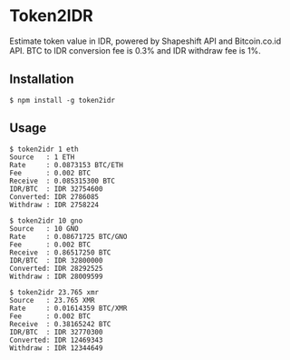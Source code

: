 # Token2IDR
Estimate token value in IDR, powered by Shapeshift API and Bitcoin.co.id API. BTC to IDR conversion fee is 0.3% and IDR withdraw fee is 1%.

## Installation
```
$ npm install -g token2idr
```

## Usage
```
$ token2idr 1 eth
Source   : 1 ETH
Rate     : 0.0873153 BTC/ETH
Fee      : 0.002 BTC
Receive  : 0.085315300 BTC
IDR/BTC  : IDR 32754600
Converted: IDR 2786085
Withdraw : IDR 2758224

$ token2idr 10 gno
Source   : 10 GNO
Rate     : 0.08671725 BTC/GNO
Fee      : 0.002 BTC
Receive  : 0.86517250 BTC
IDR/BTC  : IDR 32800000
Converted: IDR 28292525
Withdraw : IDR 28009599

$ token2idr 23.765 xmr
Source   : 23.765 XMR
Rate     : 0.01614359 BTC/XMR
Fee      : 0.002 BTC
Receive  : 0.38165242 BTC
IDR/BTC  : IDR 32770300
Converted: IDR 12469343
Withdraw : IDR 12344649
```
